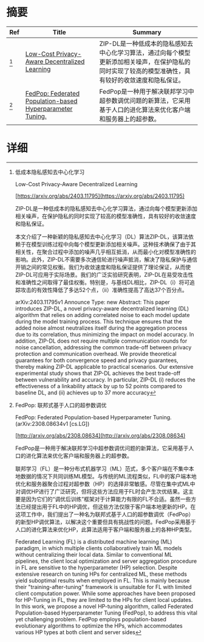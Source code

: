 # 摘要

| Ref | Title | Summary |
| --- | --- | --- |
| [^1] | [Low-Cost Privacy-Aware Decentralized Learning](https://arxiv.org/abs/2403.11795) | ZIP-DL是一种低成本的隐私感知去中心化学习算法，通过向每个模型更新添加相关噪声，在保护隐私的同时实现了较高的模型准确性，具有较好的收敛速度和隐私保证。 |
| [^2] | [FedPop: Federated Population-based Hyperparameter Tuning.](http://arxiv.org/abs/2308.08634) | FedPop是一种用于解决联邦学习中超参数调优问题的新算法，它采用基于人口的进化算法来优化客户端和服务器上的超参数。 |

# 详细

[^1]: 低成本隐私感知去中心化学习

    Low-Cost Privacy-Aware Decentralized Learning

    [https://arxiv.org/abs/2403.11795](https://arxiv.org/abs/2403.11795)

    ZIP-DL是一种低成本的隐私感知去中心化学习算法，通过向每个模型更新添加相关噪声，在保护隐私的同时实现了较高的模型准确性，具有较好的收敛速度和隐私保证。

    

    本文介绍了一种新颖的隐私感知去中心化学习（DL）算法ZIP-DL，该算法依赖于在模型训练过程中向每个模型更新添加相关噪声。这种技术确保了由于其相关性，在聚合过程中添加的噪声几乎相互抵消，从而最小化对模型准确性的影响。此外，ZIP-DL不需要多次通信轮进行噪声抵消，解决了隐私保护与通信开销之间的常见权衡。我们为收敛速度和隐私保证提供了理论保证，从而使ZIP-DL可应用于实际场景。我们的广泛实验研究表明，ZIP-DL在易受攻击性和准确性之间取得了最佳权衡。特别是，与基线DL相比，ZIP-DL（i）将可追踪攻击的有效性降低了多达52个点，（ii）准确性提高了高达37个百分点。

    arXiv:2403.11795v1 Announce Type: new  Abstract: This paper introduces ZIP-DL, a novel privacy-aware decentralized learning (DL) algorithm that relies on adding correlated noise to each model update during the model training process. This technique ensures that the added noise almost neutralizes itself during the aggregation process due to its correlation, thus minimizing the impact on model accuracy. In addition, ZIP-DL does not require multiple communication rounds for noise cancellation, addressing the common trade-off between privacy protection and communication overhead. We provide theoretical guarantees for both convergence speed and privacy guarantees, thereby making ZIP-DL applicable to practical scenarios. Our extensive experimental study shows that ZIP-DL achieves the best trade-off between vulnerability and accuracy. In particular, ZIP-DL (i) reduces the effectiveness of a linkability attack by up to 52 points compared to baseline DL, and (ii) achieves up to 37 more accuracy
    
[^2]: FedPop: 联邦式基于人口的超参数调优

    FedPop: Federated Population-based Hyperparameter Tuning. (arXiv:2308.08634v1 [cs.LG])

    [http://arxiv.org/abs/2308.08634](http://arxiv.org/abs/2308.08634)

    FedPop是一种用于解决联邦学习中超参数调优问题的新算法，它采用基于人口的进化算法来优化客户端和服务器上的超参数。

    

    联邦学习（FL）是一种分布式机器学习（ML）范式，多个客户端在不集中本地数据的情况下共同训练ML模型。与传统的ML流程类似，FL中的客户端本地优化和服务器聚合过程对超参数（HP）的选择非常敏感。尽管在集中式ML中对调优HP进行了广泛研究，但将这些方法应用于FL时会产生次优结果。这主要是因为它们的“调优后训练”框架对于计算能力有限的FL不合适。虽然一些方法已经提出用于FL中的HP调优，但这些方法仅限于客户端本地更新的HP。在这项工作中，我们提出了一种名为联邦式基于人口的超参数调优（FedPop）的新型HP调优算法，以解决这个重要但具有挑战性的问题。FedPop采用基于人口的进化算法来优化HP，此算法适用于客户端和服务器上的各种HP类型。

    Federated Learning (FL) is a distributed machine learning (ML) paradigm, in which multiple clients collaboratively train ML models without centralizing their local data. Similar to conventional ML pipelines, the client local optimization and server aggregation procedure in FL are sensitive to the hyperparameter (HP) selection. Despite extensive research on tuning HPs for centralized ML, these methods yield suboptimal results when employed in FL. This is mainly because their "training-after-tuning" framework is unsuitable for FL with limited client computation power. While some approaches have been proposed for HP-Tuning in FL, they are limited to the HPs for client local updates. In this work, we propose a novel HP-tuning algorithm, called Federated Population-based Hyperparameter Tuning (FedPop), to address this vital yet challenging problem. FedPop employs population-based evolutionary algorithms to optimize the HPs, which accommodates various HP types at both client and server sides
    

